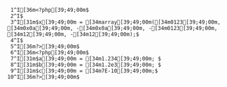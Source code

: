      1^I[36m<?php[39;49;00m$
     2^I$
     3^I[31m$x[39;49;00m = [34marray[39;49;00m([34m0123[39;49;00m, [34m0x0a[39;49;00m, -[34m0x0a[39;49;00m, -[34m0123[39;49;00m, [34m12[39;49;00m, -[34m12[39;49;00m);$
     4^I$
     5^I[36m?>[39;49;00m$
     6^I[36m<?php[39;49;00m$
     7^I[31m$a[39;49;00m = [34m1.234[39;49;00m; $
     8^I[31m$b[39;49;00m = [34m1.2e3[39;49;00m; $
     9^I[31m$c[39;49;00m = [34m7E-10[39;49;00m;$
    10^I[36m?>[39;49;00m$
